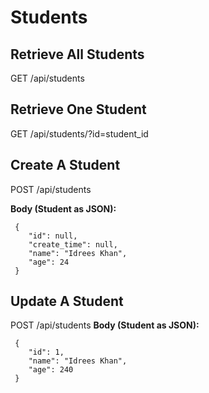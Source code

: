# Students

## Retrieve All Students
GET     /api/students

## Retrieve One Student
GET     /api/students/?id=student_id

## Create A Student
POST    /api/students

__Body (Student as JSON):__
```
 {
    "id": null,
    "create_time": null,
    "name": "Idrees Khan",
    "age": 24
 }
```

## Update A Student
POST    /api/students
__Body (Student as JSON):__
```
 {
    "id": 1,
    "name": "Idrees Khan",
    "age": 240
 }
```
